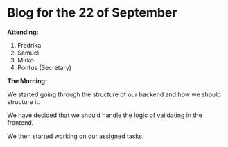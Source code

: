 # Blog for the 22 of September

**Attending:**

1. Fredrika
2. Samuel
3. Mirko
4. Pontus (Secretary)

**The Morning:**

We started going through the structure of our backend and how we should structure it.

We have decided that we should handle the logic of validating in the frontend.

We then started working on our assigned tasks.